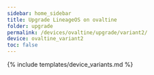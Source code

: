 ```yaml
---
sidebar: home_sidebar
title: Upgrade LineageOS on ovaltine
folder: upgrade
permalink: /devices/ovaltine/upgrade/variant2/
device: ovaltine_variant2
toc: false
---
```

{% include templates/device_variants.md %}
